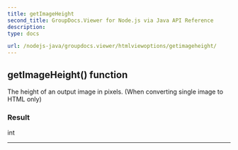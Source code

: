 ```yaml
---
title: getImageHeight
second_title: GroupDocs.Viewer for Node.js via Java API Reference
description: 
type: docs

url: /nodejs-java/groupdocs.viewer/htmlviewoptions/getimageheight/
---
```


## getImageHeight()  function
The height of an output image in pixels. (When converting single image to HTML only)

### Result
int


---


